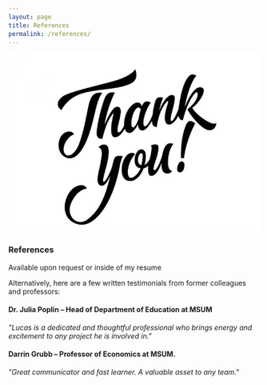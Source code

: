 ```yaml
---
layout: page
title: References
permalink: /references/
---
```

<p align="center">
  <img src="/thank-you.jpg" alt="Lucas Brito" width="1000"/>
</p>

### References

Available upon request or inside of my resume

Alternatively, here are a few written testimonials from former colleagues and professors:

#### Dr. Julia Poplin – Head of Department of Education at MSUM 
_"Lucas is a dedicated and thoughtful professional who brings energy and excitement to any project he is involved in."_

#### Darrin Grubb – Professor of Economics at MSUM.  
_"Great communicator and fast learner. A valuable asset to any team."_

